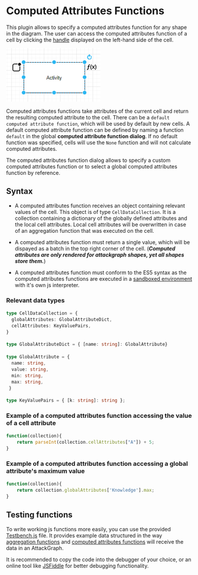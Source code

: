 # Computed Attributes Functions

This plugin allows to specify a computed attributes function for any shape in the diagram. The user can access the computed attributes function of a cell by clicking the [handle](technical/plugin.md#ui) displayed on the left-hand side of the cell.

![image of cell handles](images/CellHandles.png)

Computed attributes functions take attributes of the current cell and return the resulting computed attribute to the cell. There can be a `default computed attribute function`, which will be used by default by new cells. A default computed attribute function can be defined by naming a function `default` in the global **computed attribute function dialog**. If no default function was specified, cells will use the `None` function and will not calculate computed attributes.

The computed attributes function dialog allows to specify a custom computed attributes function or to select a global computed attributes function by reference.

## Syntax
- A computed attributes function receives an object containing relevant values of the cell. This object is of type `CellDataCollection`. It is a collection containing a dictionary of the globally defined attributes and the local cell attributes. Local cell attributes will be overwritten in case of an aggregation function that was executed on the cell.
- A computed attributes function must return a single value, which will be dispayed as a batch in the top right corner of the cell. (***Computed attributes are only rendered for attackgraph shapes, yet all shapes store them.***)

- A computed attributes function must conform to the ES5 syntax as the computed attributes functions are executed in a [sandboxed environment](https://github.com/NeilFraser/JS-Interpreter) with it's own js interpreter.

### Relevant data types
```ts
type CellDataCollection = {
  globalAttributes: GlobalAttributeDict,
  cellAttributes: KeyValuePairs,
}

type GlobalAttributeDict = { [name: string]: GlobalAttribute}

type GlobalAttribute = {
  name: string,
  value: string,
  min: string,
  max: string,
 }

type KeyValuePairs = { [k: string]: string };
```

### Example of a computed attributes function accessing the value of a cell attribute
```js
function(collection){
    return parseInt(collection.cellAttributes["A"]) + 5;
}
```

### Example of a computed attributes function accessing a global attribute's maximum value
```js
function(collection){
    return collection.globalAttributes['Knowledge'].max;
}
```

## Testing functions

To write working js functions more easily, you can use the provided [Testbench.js](https://github.com/INCYDE-GmbH/drawio-plugin-attackgraphs/blob/main/TestBench.js) file. It provides example data structured in the way [aggregation functions](aggregation_functions.md) and [computed attributes functions](computed_attributes_functions.md) will receive the data in an AttackGraph.

It is recommended to copy the code into the debugger of your choice, or an online tool like [JSFiddle](https://jsfiddle.net/jsx0hvcw/) for better debugging functionality.
